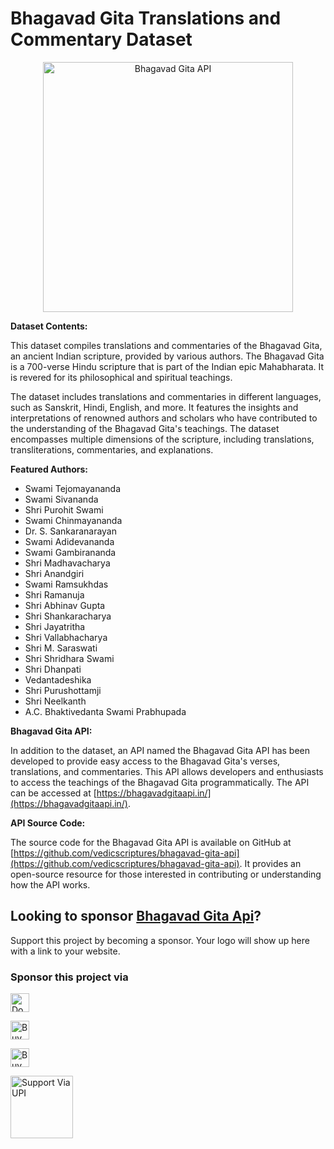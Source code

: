# Bhagavad Gita Translations and Commentary Dataset

<p align="center"><img alt="Bhagavad Gita API" src="https://repository-images.githubusercontent.com/314205765/0bb18d80-2b22-11eb-8f6f-ccf20c0c2679" width="400vw"/></p>

**Dataset Contents:**

This dataset compiles translations and commentaries of the Bhagavad Gita, an ancient Indian scripture, provided by various authors. The Bhagavad Gita is a 700-verse Hindu scripture that is part of the Indian epic Mahabharata. It is revered for its philosophical and spiritual teachings.

The dataset includes translations and commentaries in different languages, such as Sanskrit, Hindi, English, and more. It features the insights and interpretations of renowned authors and scholars who have contributed to the understanding of the Bhagavad Gita's teachings. The dataset encompasses multiple dimensions of the scripture, including translations, transliterations, commentaries, and explanations.

**Featured Authors:**

- Swami Tejomayananda
- Swami Sivananda
- Shri Purohit Swami
- Swami Chinmayananda
- Dr. S. Sankaranarayan
- Swami Adidevananda
- Swami Gambirananda
- Shri Madhavacharya
- Shri Anandgiri
- Swami Ramsukhdas
- Shri Ramanuja
- Shri Abhinav Gupta
- Shri Shankaracharya
- Shri Jayatritha
- Shri Vallabhacharya
- Shri M. Saraswati
- Shri Shridhara Swami
- Shri Dhanpati
- Vedantadeshika
- Shri Purushottamji
- Shri Neelkanth
- A.C. Bhaktivedanta Swami Prabhupada

**Bhagavad Gita API:**

In addition to the dataset, an API named the Bhagavad Gita API has been developed to provide easy access to the Bhagavad Gita's verses, translations, and commentaries. This API allows developers and enthusiasts to access the teachings of the Bhagavad Gita programmatically. The API can be accessed at [https://bhagavadgitaapi.in/](https://bhagavadgitaapi.in/).

**API Source Code:**

The source code for the Bhagavad Gita API is available on GitHub at [https://github.com/vedicscriptures/bhagavad-gita-api](https://github.com/vedicscriptures/bhagavad-gita-api). It provides an open-source resource for those interested in contributing or understanding how the API works.


## Looking to sponsor [Bhagavad Gita Api](https://bhagavadgitaapi.in/)?

Support this project by becoming a sponsor. Your logo will show up here with a link to your website.

### Sponsor this project via

<a href="https://paypal.me/PtPrashantTripathi"><img height='30' src="https://img.shields.io/badge/support-PayPal-blue?logo=PayPal&style=flat-square&label=Donate" alt="Donate"/></a>

<a href="https://ko-fi.com/ptprashanttripathi"><img height='30' src='https://cdn.ko-fi.com/cdn/kofi3.png?v=2' alt='Buy Coffee for ptprashanttripathi' /></a>

<a href="https://www.buymeacoffee.com/ptprashanttripathi"><img height="30" src="https://cdn.buymeacoffee.com/buttons/default-orange.png" alt="Buy Me A Coffee" /></a>

<a href="https://ptprashanttripathi.github.io/linkpe?pa=pt1997@ybl&pn=Pt.+Prashant+Tripathi"><img height="100" src="https://user-images.githubusercontent.com/26687933/171396369-3c9072e5-81d1-406c-8b6c-ab24ea21b774.png" alt="Support Via UPI" style="border-radius:1px" />
